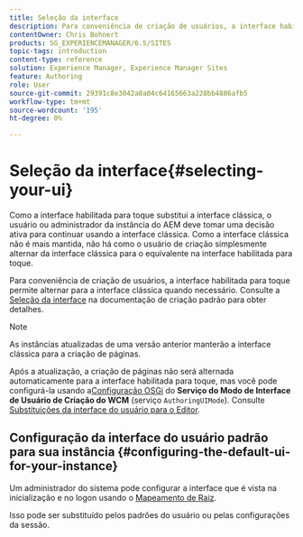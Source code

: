 ```yaml
---
title: Seleção da interface
description: Para conveniência de criação de usuários, a interface habilitada para toque permite alternar para a interface clássica quando necessário.
contentOwner: Chris Bohnert
products: SG_EXPERIENCEMANAGER/6.5/SITES
topic-tags: introduction
content-type: reference
solution: Experience Manager, Experience Manager Sites
feature: Authoring
role: User
source-git-commit: 29391c8e3042a8a04c64165663a228bb4886afb5
workflow-type: tm+mt
source-wordcount: '195'
ht-degree: 0%

---
```


# Seleção da interface{#selecting-your-ui}

Como a interface habilitada para toque substitui a interface clássica, o usuário ou administrador da instância do AEM deve tomar uma decisão ativa para continuar usando a interface clássica. Como a interface clássica não é mais mantida, não há como o usuário de criação simplesmente alternar da interface clássica para o equivalente na interface habilitada para toque.

Para conveniência de criação de usuários, a interface habilitada para toque permite alternar para a interface clássica quando necessário. Consulte a [Seleção da interface](/help/sites-authoring/select-ui.md) na documentação de criação padrão para obter detalhes.

>[!NOTE]
>
>As instâncias atualizadas de uma versão anterior manterão a interface clássica para a criação de páginas.
>
>Após a atualização, a criação de páginas não será alternada automaticamente para a interface habilitada para toque, mas você pode configurá-la usando a[Configuração OSGi](/help/sites-deploying/configuring-osgi.md) do **Serviço do Modo de Interface de Usuário de Criação do WCM** (serviço `AuthoringUIMode`). Consulte [Substituições da interface do usuário para o Editor](#uioverridesfortheeditor).

## Configuração da interface do usuário padrão para sua instância {#configuring-the-default-ui-for-your-instance}

Um administrador do sistema pode configurar a interface que é vista na inicialização e no logon usando o [Mapeamento de Raiz](/help/sites-deploying/osgi-configuration-settings.md#daycqrootmapping).

Isso pode ser substituído pelos padrões do usuário ou pelas configurações da sessão.
